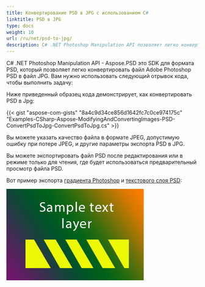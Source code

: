```yaml
---
title: Конвертирование PSD в JPG с использованием C#
linktitle: PSD в JPG
type: docs
weight: 10
url: /ru/net/psd-to-jpg/
description: C# .NET Photoshop Manipulation API позволяет легко конвертировать файл Adobe Photoshop PSD в файл JPG. Пожалуйста, ознакомьтесь с предоставленным образцом кода.
---
```


C# .NET Photoshop Manipulation API - Aspose.PSD это SDK для формата PSD, который позволяет легко конвертировать файл Adobe Photoshop PSD в файл JPG. Вам нужно использовать следующий отрывок кода, чтобы выполнить задачу:

Ниже приведенный образец кода демонстрирует, как конвертировать PSD в Jpg:

{{< gist "aspose-com-gists" "8a4c9d34ce856d1642fc7c0ce974175c" "Examples-CSharp-Aspose-ModifyingAndConvertingImages-PSD-ConvertPsdToJpg-ConvertPsdToJpg.cs" >}}

Вы можете указать качество файла в формате JPEG, допустимую ошибку при потере JPEG, и другие параметры экспорта PSD в JPG.

Вы можете экспортировать файл PSD после редактирования или в режиме только для чтения, где будет использоваться предварительный просмотр файла PSD. 

Вот пример экспорта [градиента Photoshop](/ru/psd/net/support-of-fill-layers/) и [текстового слоя PSD](/ru/psd/net/working-with-text-layers/):

![todo:image_alt_text](psd-to-jpg_1.png)
